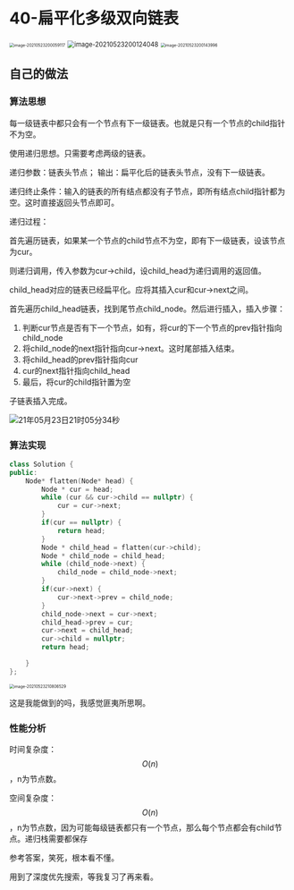 # 40-扁平化多级双向链表

<img src="https://crayon-1302863897.cos.ap-beijing.myqcloud.com/image/image-20210523200059117.png" alt="image-20210523200059117" style="zoom:50%;" />

<img src="https://crayon-1302863897.cos.ap-beijing.myqcloud.com/image/image-20210523200124048.png" alt="image-20210523200124048" style="zoom:80%;" />

<img src="https://crayon-1302863897.cos.ap-beijing.myqcloud.com/image/image-20210523200143996.png" alt="image-20210523200143996" style="zoom:50%;" />



## 自己的做法

### 算法思想

每一级链表中都只会有一个节点有下一级链表。也就是只有一个节点的child指针不为空。

使用递归思想。只需要考虑两级的链表。

递归参数：链表头节点； 输出：扁平化后的链表头节点，没有下一级链表。

递归终止条件：输入的链表的所有结点都没有子节点，即所有结点child指针都为空。这时直接返回头节点即可。

递归过程：

首先遍历链表，如果某一个节点的child节点不为空，即有下一级链表，设该节点为cur。

则递归调用，传入参数为cur->child，设child_head为递归调用的返回值。

child_head对应的链表已经扁平化。应将其插入cur和cur->next之间。

首先遍历child_head链表，找到尾节点child_node。然后进行插入，插入步骤：

1. 判断cur节点是否有下一个节点，如有，将cur的下一个节点的prev指针指向child_node
2. 将child_node的next指针指向cur->next。这时尾部插入结束。
3. 将child_head的prev指针指向cur
4. cur的next指针指向child_head
5. 最后，将cur的child指针置为空

子链表插入完成。

![21年05月23日21时05分34秒](https://crayon-1302863897.cos.ap-beijing.myqcloud.com/image/21年05月23日21时05分34秒.gif)



### 算法实现

```c++
class Solution {
public:
    Node* flatten(Node* head) {
        Node * cur = head;
        while (cur && cur->child == nullptr) {
            cur = cur->next;
        }
        if(cur == nullptr) {
            return head;
        }
        Node * child_head = flatten(cur->child);
        Node * child_node = child_head;
        while (child_node->next) {
            child_node = child_node->next;
        }
        if(cur->next) {
            cur->next->prev = child_node;
        }
        child_node->next = cur->next;
        child_head->prev = cur;
        cur->next = child_head;
        cur->child = nullptr;
        return head;

    }
};
```

<img src="https://crayon-1302863897.cos.ap-beijing.myqcloud.com/image/image-20210523210806529.png" alt="image-20210523210806529" style="zoom:50%;" />

这是我能做到的吗，我感觉匪夷所思啊。

### 性能分析

时间复杂度：$$O(n)$$，n为节点数。

空间复杂度：$$O(n)$$，n为节点数，因为可能每级链表都只有一个节点，那么每个节点都会有child节点。递归栈需要都保存



参考答案，笑死，根本看不懂。



用到了深度优先搜索，等我复习了再来看。

